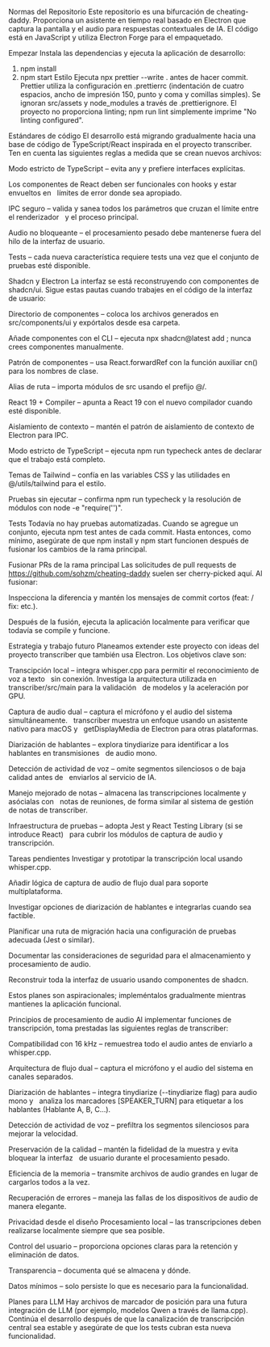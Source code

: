 Normas del Repositorio
Este repositorio es una bifurcación de cheating-daddy.
Proporciona un asistente en tiempo real basado en Electron que captura la pantalla y el audio
para respuestas contextuales de IA. El código está en JavaScript y utiliza Electron Forge para
el empaquetado.

Empezar
Instala las dependencias y ejecuta la aplicación de desarrollo:

1. npm install
2. npm start
Estilo
Ejecuta npx prettier --write . antes de hacer commit. Prettier utiliza la configuración en
.prettierrc (indentación de cuatro espacios, ancho de impresión 150, punto y coma y comillas simples).
Se ignoran src/assets y node_modules a través de .prettierignore.
El proyecto no proporciona linting; npm run lint simplemente imprime
"No linting configured".

Estándares de código
El desarrollo está migrando gradualmente hacia una base de código de TypeScript/React inspirada en el
proyecto transcriber. Ten en cuenta las siguientes
reglas a medida que se crean nuevos archivos:

Modo estricto de TypeScript – evita any y prefiere interfaces explícitas.

Los componentes de React deben ser funcionales con hooks y estar envueltos en
  límites de error donde sea apropiado.

IPC seguro – valida y sanea todos los parámetros que cruzan el límite entre el renderizador
  y el proceso principal.

Audio no bloqueante – el procesamiento pesado debe mantenerse fuera del hilo de la interfaz de usuario.

Tests – cada nueva característica requiere tests una vez que el conjunto de pruebas esté disponible.

Shadcn y Electron
La interfaz se está reconstruyendo con componentes de shadcn/ui.
Sigue estas pautas cuando trabajes en el código de la interfaz de usuario:

Directorio de componentes – coloca los archivos generados en src/components/ui y expórtalos
desde esa carpeta.

Añade componentes con el CLI – ejecuta npx shadcn@latest add <component>; nunca crees componentes manualmente.

Patrón de componentes – usa React.forwardRef con la función auxiliar cn() para los nombres
de clase.

Alias de ruta – importa módulos de src usando el prefijo @/.

React 19 + Compiler – apunta a React 19 con el nuevo compilador cuando esté disponible.

Aislamiento de contexto – mantén el patrón de aislamiento de contexto de Electron para IPC.

Modo estricto de TypeScript – ejecuta npm run typecheck antes de declarar que el trabajo
está completo.

Temas de Tailwind – confía en las variables CSS y las utilidades en @/utils/tailwind para el estilo.

Pruebas sin ejecutar – confirma npm run typecheck y la resolución de módulos con node -e "require('<file>')".

Tests
Todavía no hay pruebas automatizadas. Cuando se agregue un conjunto, ejecuta npm test antes de cada
commit. Hasta entonces, como mínimo, asegúrate de que npm install y npm start funcionen después de
fusionar los cambios de la rama principal.

Fusionar PRs de la rama principal
Las solicitudes de pull requests de https://github.com/sohzm/cheating-daddy
suelen ser cherry-picked aquí. Al fusionar:

Inspecciona la diferencia y mantén los mensajes de commit cortos (feat: / fix: etc.).

Después de la fusión, ejecuta la aplicación localmente para verificar que todavía se compile y funcione.

Estrategia y trabajo futuro
Planeamos extender este proyecto con ideas del proyecto
transcriber que también usa Electron. Los
objetivos clave son:

Transcipción local – integra whisper.cpp para permitir el reconocimiento de voz a texto
  sin conexión. Investiga la arquitectura utilizada en transcriber/src/main para la validación
  de modelos y la aceleración por GPU.

Captura de audio dual – captura el micrófono y el audio del sistema simultáneamente.
  transcriber muestra un enfoque usando un asistente nativo para macOS y
  getDisplayMedia de Electron para otras plataformas.

Diarización de hablantes – explora tinydiarize para identificar a los hablantes en transmisiones
  de audio mono.

Detección de actividad de voz – omite segmentos silenciosos o de baja calidad antes de
  enviarlos al servicio de IA.

Manejo mejorado de notas – almacena las transcripciones localmente y asócialas con
  notas de reuniones, de forma similar al sistema de gestión de notas de transcriber.

Infraestructura de pruebas – adopta Jest y React Testing Library (si se introduce React)
  para cubrir los módulos de captura de audio y transcripción.

Tareas pendientes
Investigar y prototipar la transcripción local usando whisper.cpp.

Añadir lógica de captura de audio de flujo dual para soporte multiplataforma.

Investigar opciones de diarización de hablantes e integrarlas cuando sea factible.

Planificar una ruta de migración hacia una configuración de pruebas adecuada (Jest o similar).

Documentar las consideraciones de seguridad para el almacenamiento y procesamiento de audio.

Reconstruir toda la interfaz de usuario usando componentes de shadcn.

Estos planes son aspiracionales; impleméntalos gradualmente mientras mantienes la aplicación
funcional.

Principios de procesamiento de audio
Al implementar funciones de transcripción, toma prestadas las siguientes reglas de transcriber:

Compatibilidad con 16 kHz – remuestrea todo el audio antes de enviarlo a whisper.cpp.

Arquitectura de flujo dual – captura el micrófono y el audio del sistema en canales separados.

Diarización de hablantes – integra tinydiarize (--tinydiarize flag) para audio mono y
  analiza los marcadores [SPEAKER_TURN] para etiquetar a los hablantes (Hablante A, B, C...).

Detección de actividad de voz – prefiltra los segmentos silenciosos para mejorar la velocidad.

Preservación de la calidad – mantén la fidelidad de la muestra y evita bloquear la interfaz
  de usuario durante el procesamiento pesado.

Eficiencia de la memoria – transmite archivos de audio grandes en lugar de cargarlos todos a la vez.

Recuperación de errores – maneja las fallas de los dispositivos de audio de manera elegante.

Privacidad desde el diseño
Procesamiento local – las transcripciones deben realizarse localmente siempre que sea posible.

Control del usuario – proporciona opciones claras para la retención y eliminación de datos.

Transparencia – documenta qué se almacena y dónde.

Datos mínimos – solo persiste lo que es necesario para la funcionalidad.

Planes para LLM
Hay archivos de marcador de posición para una futura integración de LLM (por ejemplo, modelos Qwen a
través de llama.cpp). Continúa el desarrollo después de que la canalización de transcripción central
sea estable y asegúrate de que los tests cubran esta nueva funcionalidad.